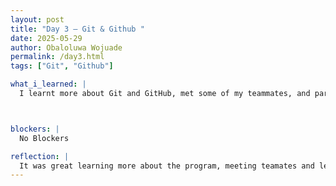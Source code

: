 ```yaml
---
layout: post
title: "Day 3 – Git & Github "
date: 2025-05-29
author: Obaloluwa Wojuade
permalink: /day3.html
tags: ["Git", "Github"]

what_i_learned: |
  I learnt more about Git and GitHub, met some of my teammates, and participated in some games 



blockers: |
  No Blockers

reflection: |
  It was great learning more about the program, meeting teamates and learning about git and github
---
```

